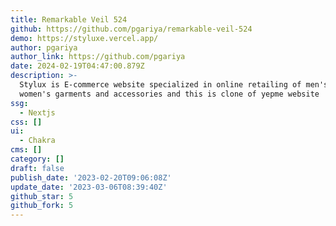 ```yaml
---
title: Remarkable Veil 524
github: https://github.com/pgariya/remarkable-veil-524
demo: https://styluxe.vercel.app/
author: pgariya
author_link: https://github.com/pgariya
date: 2024-02-19T04:47:00.879Z
description: >-
  Stylux is E-commerce website specialized in online retailing of men's and
  women's garments and accessories and this is clone of yepme website
ssg:
  - Nextjs
css: []
ui:
  - Chakra
cms: []
category: []
draft: false
publish_date: '2023-02-20T09:06:08Z'
update_date: '2023-03-06T08:39:40Z'
github_star: 5
github_fork: 5
---
```

